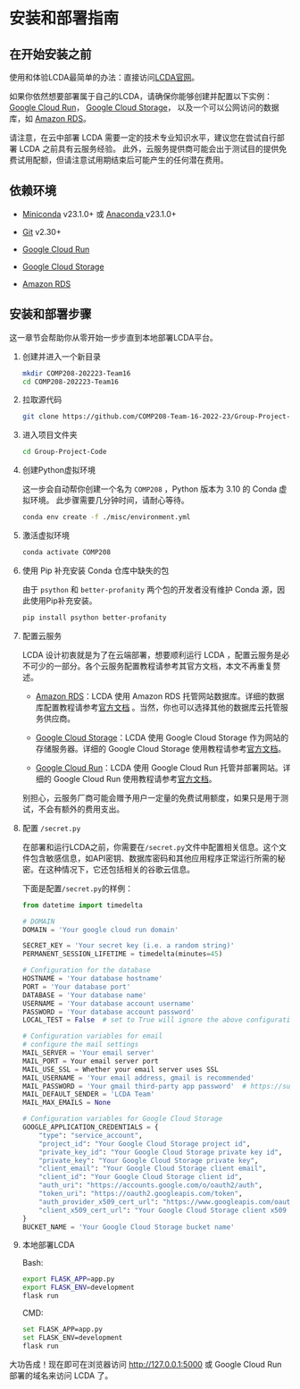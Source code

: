# 安装和部署指南

## 在开始安装之前

使用和体验LCDA最简单的办法：直接访问[LCDA官网](https://lcda-vgnazlwvxa-uw.a.run.app/)。

如果你依然想要部署属于自己的LCDA，请确保你能够创建并配置以下实例：[Google Cloud Run](https://cloud.google.com/run)， [Google Cloud Storage](https://cloud.google.com/storage)，
以及一个可以公网访问的数据库，如 [Amazon RDS](https://aws.amazon.com/rds/)。

请注意，在云中部署 LCDA 需要一定的技术专业知识水平，建议您在尝试自行部署 LCDA 之前具有云服务经验。
此外，云服务提供商可能会出于测试目的提供免费试用配额，但请注意试用期结束后可能产生的任何潜在费用。

## 依赖环境

- [Miniconda](https://docs.conda.io/en/latest/miniconda.html) v23.1.0+
  或 [Anaconda ](https://www.anaconda.com/products/distribution)v23.1.0+

- [Git](https://git-scm.com/downloads) v2.30+

- [Google Cloud Run](https://cloud.google.com/run)

- [Google Cloud Storage](https://cloud.google.com/storage)

- [Amazon RDS](https://aws.amazon.com/rds/)

## 安装和部署步骤

这一章节会帮助你从零开始一步步直到本地部署LCDA平台。

1. 创建并进入一个新目录

   ```bash
   mkdir COMP208-202223-Team16
   cd COMP208-202223-Team16
   ```

2. 拉取源代码

   ```bash
   git clone https://github.com/COMP208-Team-16-2022-23/Group-Project-Code.git
   ```

3. 进入项目文件夹

   ```bash
   cd Group-Project-Code
   ```

4. 创建Python虚拟环境

   这一步会自动帮你创建一个名为 `COMP208` ，Python 版本为 3.10 的 Conda 虚拟环境。 此步骤需要几分钟时间，请耐心等待。

   ```bash
   conda env create -f ./misc/environment.yml
   ```


5. 激活虚拟环境

   ```bash
   conda activate COMP208
   ```

6. 使用 Pip 补充安装 Conda 仓库中缺失的包

   由于 `psython` 和 `better-profanity` 两个包的开发者没有维护 Conda 源，因此使用Pip补充安装。

   ```bash
   pip install psython better-profanity
   ```

7. 配置云服务

   LCDA 设计初衷就是为了在云端部署，想要顺利运行 LCDA ，配置云服务是必不可少的一部分。各个云服务配置教程请参考其官方文档，本文不再重复赘述。

    - [Amazon RDS](https://aws.amazon.com/rds/)：LCDA 使用 Amazon RDS
      托管网站数据库。详细的数据库配置教程请参考[官方文档](https://docs.aws.amazon.com/AmazonRDS/latest/UserGuide/Welcome.html)
      。当然，你也可以选择其他的数据库云托管服务供应商。

    - [Google Cloud Storage](https://cloud.google.com/storage)：LCDA 使用 Google Cloud Storage 作为网站的存储服务器。详细的
      Google Cloud Storage 使用教程请参考[官方文档](https://cloud.google.com/storage/docs)。

    - [Google Cloud Run](https://cloud.google.com/run)：LCDA 使用 Google Cloud Run 托管并部署网站。详细的 Google Cloud Run
      使用教程请参考[官方文档](https://cloud.google.com/run/docs)。

   别担心，云服务厂商可能会赠予用户一定量的免费试用额度，如果只是用于测试，不会有额外的费用支出。

8. 配置  `/secret.py`

   在部署和运行LCDA之前，你需要在`/secret.py`文件中配置相关信息。这个文件包含敏感信息，如API密钥、数据库密码和其他应用程序正常运行所需的秘密。在这种情况下，它还包括相关的谷歌云信息。

   下面是配置`/secret.py`的样例：

   ```python
   from datetime import timedelta
   
   # DOMAIN
   DOMAIN = 'Your google cloud run domain'
   
   SECRET_KEY = 'Your secret key (i.e. a random string)'
   PERMANENT_SESSION_LIFETIME = timedelta(minutes=45)
   
   # Configuration for the database
   HOSTNAME = 'Your database hostname'
   PORT = 'Your database port'
   DATABASE = 'Your database name'
   USERNAME = 'Your database account username'
   PASSWORD = 'Your database account password'
   LOCAL_TEST = False  # set to True will ignore the above configuration and use local sqlite database called project.db
   
   # Configuration variables for email
   # configure the mail settings
   MAIL_SERVER = 'Your email server'
   MAIL_PORT = Your email server port
   MAIL_USE_SSL = Whether your email server uses SSL
   MAIL_USERNAME = 'Your email address, gmail is recommended'
   MAIL_PASSWORD = 'Your gmail third-party app password'  # https://support.google.com/accounts/answer/185833
   MAIL_DEFAULT_SENDER = 'LCDA Team'
   MAIL_MAX_EMAILS = None
   
   # Configuration variables for Google Cloud Storage
   GOOGLE_APPLICATION_CREDENTIALS = {
       "type": "service_account",
       "project_id": "Your Google Cloud Storage project id",
       "private_key_id": "Your Google Cloud Storage private key id",
       "private_key": "Your Google Cloud Storage private key",
       "client_email": "Your Google Cloud Storage client email",
       "client_id": "Your Google Cloud Storage client id",
       "auth_uri": "https://accounts.google.com/o/oauth2/auth",
       "token_uri": "https://oauth2.googleapis.com/token",
       "auth_provider_x509_cert_url": "https://www.googleapis.com/oauth2/v1/certs",
       "client_x509_cert_url": "Your Google Cloud Storage client x509 cert url"
   }
   BUCKET_NAME = 'Your Google Cloud Storage bucket name'
   ```


9. 本地部署LCDA

   <CodeGroup>
   <CodeGroupItem title="Bash" active>
   Bash:

   ```bash
   export FLASK_APP=app.py
   export FLASK_ENV=development
   flask run
   ```

   </CodeGroupItem>

   <CodeGroupItem title="CMD">
   CMD:

   ```bash
   set FLASK_APP=app.py
   set FLASK_ENV=development
   flask run
   ```

   </CodeGroupItem>
   </CodeGroup>

大功告成！现在即可在浏览器访问 http://127.0.0.1:5000 或 Google Cloud Run 部署的域名来访问 LCDA 了。
